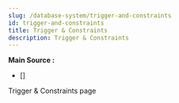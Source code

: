 ```yaml
---
slug: /database-system/trigger-and-constraints
id: trigger-and-constraints
title: Trigger & Constraints
description: Trigger & Constraints
---
```


**Main Source :**

- [] 

Trigger & Constraints page

